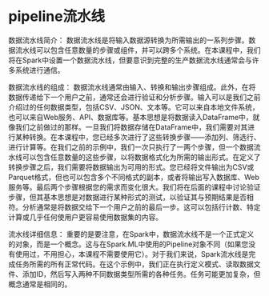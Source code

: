 # pipeline流水线

数据流水线简介：
数据流水线是将输入数据源转换为所需输出的一系列步骤。数据流水线可以包含任意数量的步骤或组件，并可以跨多个系统。在本课程中，我们将在Spark中设置一个数据流水线，但要意识到完整的生产数据流水线通常会与许多系统进行通信。

数据流水线的组成：
数据流水线通常由输入、转换和输出步骤组成。此外，在将数据传递给下一个用户之前，通常还会进行验证和分析步骤。输入可以是我们之前介绍过的任何数据类型，包括CSV、JSON、文本等。它可以来自本地文件系统，也可以来自Web服务、API、数据库等。基本思想是将数据读入DataFrame中，就像我们之前做过的那样。一旦我们将数据存储在DataFrame中，我们需要对其进行某种转换。在本课程中，您已经多次进行了这些转换步骤——添加列、筛选行、进行计算等。在我们之前的示例中，我们一次只执行了一两个步骤，但一个数据流水线可以包含任意数量的这些步骤，以将数据格式化为所需的输出形式。在定义了转换步骤之后，我们需要将数据输出为可用的形式。您已经将文件输出为CSV或Parquet格式，但也可以包含多个不同格式的副本，或者将输出写入数据库、Web服务等。最后两个步骤根据您的需求而变化很大。我们将在后面的课程中讨论验证步骤，但其基本思想是对数据进行某种形式的测试，以验证其与预期结果是否相符。分析通常是将数据交给下一个用户之前的最后一步。这可以包括行计数、特定计算或几乎任何使用户更容易使用数据集的内容。

流水线详细信息：
重要的是要注意，在Spark中，数据流水线不是一个正式定义的对象，而是一个概念。这与在Spark.ML中使用的Pipeline对象不同（如果您没有使用过，不用担心，本课程不需要使用它）。对于我们来说，Spark流水线是完成任务所需的所有正常代码。在这个示例中，我们正在执行定义模式、读取数据文件、添加ID，然后写入两种不同数据类型所需的各种任务。任务可能更加复杂，但概念通常是相同的。

